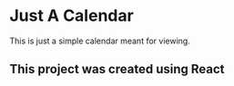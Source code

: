 # Just A Calendar

This is just a simple calendar meant for viewing.

## This project was created using React
